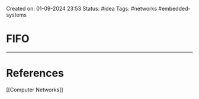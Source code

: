 Created on: 01-09-2024 23:53
Status: #idea
Tags: #networks #embedded-systems 
# FIFO





-----------------
# References
[[Computer Networks]]